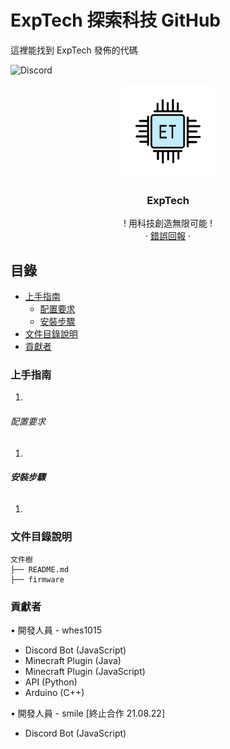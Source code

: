 # ExpTech 探索科技 GitHub

這裡能找到 ExpTech 發佈的代碼

<!-- PROJECT SHIELDS -->
<img alt="Discord" src="https://img.shields.io/discord/857867969849589761">
<!-- PROJECT LOGO -->
<br />

<p align="center">
  <a href="https://github.com/whes1015/ExpTech/">
    <img src="image/ExpTech.jpg" alt="ExpTech" width="150" height="150">
  </a>

  <h3 align="center">ExpTech</h3>
  <p align="center">
    ! 用科技創造無限可能 !
    <br />
    ·
    <a href="https://github.com/whes1015/ExpTech/issues">錯誤回報</a>
    ·
  </p>

</p>
 
## 目錄

- [上手指南](#上手指南)
  - [配置要求](#配置要求)
  - [安裝步驟](#安裝步驟)
- [文件目錄說明](#文件目錄說明)
- [貢獻者](#貢獻者)

### 上手指南
1.

###### 配置要求
1.

###### **安裝步驟**
1.

### 文件目錄說明
```
文件樹
├── README.md
├── firmware
```

### 貢獻者
• 開發人員 - whes1015
- Discord Bot (JavaScript)
- Minecraft Plugin (Java)
- Minecraft Plugin (JavaScript)
- API (Python)
- Arduino (C++)

• 開發人員 - smile [終止合作 21.08.22]
- Discord Bot (JavaScript)
